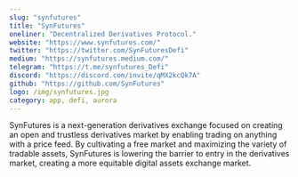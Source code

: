 ```yaml
---
slug: "synfutures"
title: "SynFutures"
oneliner: "Decentralized Derivatives Protocol."
website: "https://www.synfutures.com/"
twitter: "https://twitter.com/SynFuturesDefi"
medium: "https://synfutures.medium.com/"
telegram: "https://t.me/synfutures_Defi"
discord: "https://discord.com/invite/qMX2kcQk7A"
github: "https://github.com/SynFutures"
logo: /img/synfutures.jpg
category: app, defi, aurora
---
```


SynFutures is a next-generation derivatives exchange focused on creating an open and trustless derivatives market by enabling trading on anything with a price feed. By cultivating a free market and maximizing the variety of tradable assets, SynFutures is lowering the barrier to entry in the derivatives market, creating a more equitable digital assets exchange market.
